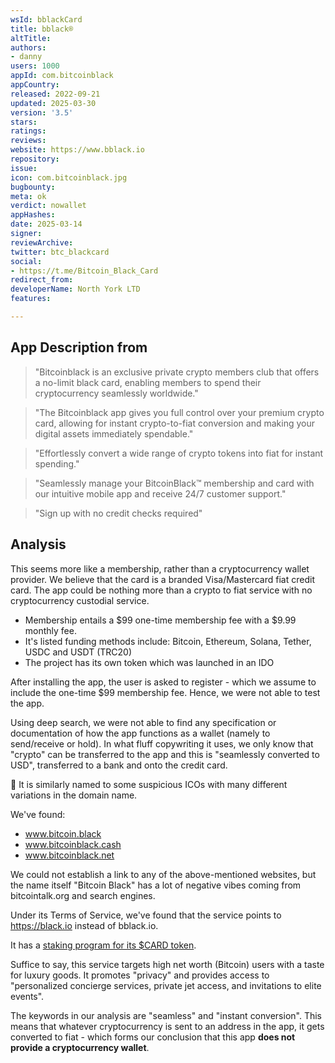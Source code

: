 ```yaml
---
wsId: bblackCard
title: bblack®
altTitle: 
authors:
- danny
users: 1000
appId: com.bitcoinblack
appCountry: 
released: 2022-09-21
updated: 2025-03-30
version: '3.5'
stars: 
ratings: 
reviews: 
website: https://www.bblack.io
repository: 
issue: 
icon: com.bitcoinblack.jpg
bugbounty: 
meta: ok
verdict: nowallet
appHashes: 
date: 2025-03-14
signer: 
reviewArchive: 
twitter: btc_blackcard
social:
- https://t.me/Bitcoin_Black_Card
redirect_from: 
developerName: North York LTD
features: 

---
```


## App Description from 

> "Bitcoinblack is an exclusive private crypto members club that offers a no-limit black card, enabling members to spend their cryptocurrency seamlessly worldwide."

> "The Bitcoinblack app gives you full control over your premium crypto card, allowing for instant crypto-to-fiat conversion and making your digital assets immediately spendable."

> "Effortlessly convert a wide range of crypto tokens into fiat for instant spending."

> "Seamlessly manage your BitcoinBlack™ membership and card with our intuitive mobile app and receive 24/7 customer support."

> "Sign up with no credit checks required"

## Analysis 

This seems more like a membership, rather than a cryptocurrency wallet provider. We believe that the card is a branded Visa/Mastercard fiat credit card. The app could be nothing more than a crypto to fiat service with no cryptocurrency custodial service. 

- Membership entails a $99 one-time membership fee with a $9.99 monthly fee.
- It's listed funding methods include: Bitcoin, Ethereum, Solana, Tether, USDC and USDT (TRC20)
- The project has its own token which was launched in an IDO

After installing the app, the user is asked to register - which we assume to include the one-time $99 membership fee. Hence, we were not able to test the app. 

Using deep search, we were not able to find any specification or documentation of how the app functions as a wallet (namely to send/receive or hold). In what fluff copywriting it uses, we only know that "crypto" can be transferred to the app and this is "seamlessly converted to USD", transferred to a bank and onto the credit card. 

🚩 It is similarly named to some suspicious ICOs with many different variations in the domain name. 

We've found:

- www.bitcoin.black
- www.bitcoinblack.cash
- www.bitcoinblack.net

We could not establish a link to any of the above-mentioned websites, but the name itself "Bitcoin Black" has a lot of negative vibes coming from bitcointalk.org and search engines.

Under its Terms of Service, we've found that the service points to https://black.io instead of bblack.io. 

It has a [staking program for its $CARD token](https://whitepaper.bblack.io/usdcard-tokenomics/burn-mechanism-and-staking-program-analysis). 

Suffice to say, this service targets high net worth (Bitcoin) users with a taste for luxury goods. It promotes "privacy" and provides access to "personalized concierge services, private jet access, and invitations to elite events". 

The keywords in our analysis are "seamless" and "instant conversion". This means that whatever cryptocurrency is sent to an address in the app, it gets converted to fiat - which forms our conclusion that this app **does not provide a cryptocurrency wallet**.


